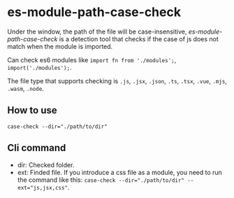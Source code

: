 # es-module-path-case-check

Under the window, the path of the file will be case-insensitive, *es-module-path-case-check* is a detection tool that checks if the case of js does not match when the module is imported.   

Can check es6 modules like `import fn from './modules';`, `import('./modules');`.   

The file type that supports checking is `.js`, `.jsx`, `.json`, `.ts`, `.tsx`, `.vue`, `.mjs`, `.wasm`, `.node`.

## How to use

`case-check --dir="./path/to/dir"`

## Cli command

* dir: Checked folder.
* ext: Finded file. If you introduce a css file as a module, you need to run the command like this: `case-check --dir="./path/to/dir" --ext="js,jsx,css"`.